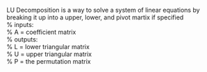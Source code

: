 LU Decomposition is a way to solve a system of linear equations by breaking it up into a upper, lower, and pivot martix if specified\
% inputs:\
%	A = coefficient matrix\
% outputs:\
%	L = lower triangular matrix\
%	U = upper triangular matrix\
% P = the permutation matrix
